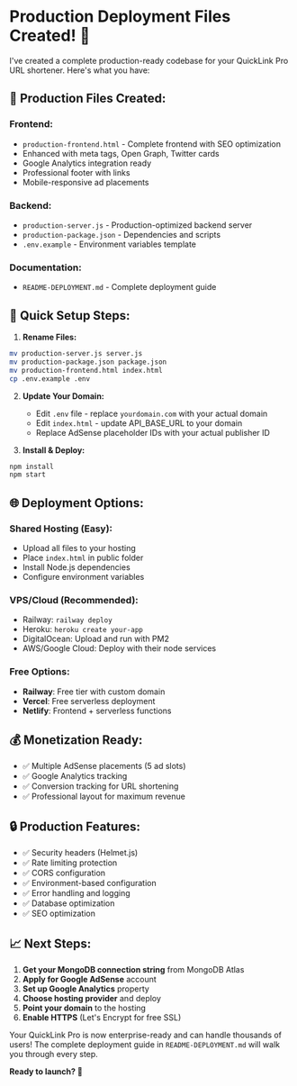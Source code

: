 # Production Deployment Files Created! 🚀

I've created a complete production-ready codebase for your QuickLink Pro URL shortener. Here's what you have:

## 📁 **Production Files Created:**

### **Frontend:**
- `production-frontend.html` - Complete frontend with SEO optimization
- Enhanced with meta tags, Open Graph, Twitter cards
- Google Analytics integration ready
- Professional footer with links
- Mobile-responsive ad placements

### **Backend:**
- `production-server.js` - Production-optimized backend server
- `production-package.json` - Dependencies and scripts
- `.env.example` - Environment variables template

### **Documentation:**
- `README-DEPLOYMENT.md` - Complete deployment guide

## 🔧 **Quick Setup Steps:**

1. **Rename Files:**
```bash
mv production-server.js server.js
mv production-package.json package.json
mv production-frontend.html index.html
cp .env.example .env
```

2. **Update Your Domain:**
   - Edit `.env` file - replace `yourdomain.com` with your actual domain
   - Edit `index.html` - update API_BASE_URL to your domain
   - Replace AdSense placeholder IDs with your actual publisher ID

3. **Install & Deploy:**
```bash
npm install
npm start
```

## 🌐 **Deployment Options:**

### **Shared Hosting (Easy):**
- Upload all files to your hosting
- Place `index.html` in public folder
- Install Node.js dependencies
- Configure environment variables

### **VPS/Cloud (Recommended):**
- Railway: `railway deploy`
- Heroku: `heroku create your-app`
- DigitalOcean: Upload and run with PM2
- AWS/Google Cloud: Deploy with their node services

### **Free Options:**
- **Railway**: Free tier with custom domain
- **Vercel**: Free serverless deployment
- **Netlify**: Frontend + serverless functions

## 💰 **Monetization Ready:**
- ✅ Multiple AdSense placements (5 ad slots)
- ✅ Google Analytics tracking
- ✅ Conversion tracking for URL shortening
- ✅ Professional layout for maximum revenue

## 🔒 **Production Features:**
- ✅ Security headers (Helmet.js)
- ✅ Rate limiting protection
- ✅ CORS configuration
- ✅ Environment-based configuration
- ✅ Error handling and logging
- ✅ Database optimization
- ✅ SEO optimization

## 📈 **Next Steps:**

1. **Get your MongoDB connection string** from MongoDB Atlas
2. **Apply for Google AdSense** account
3. **Set up Google Analytics** property
4. **Choose hosting provider** and deploy
5. **Point your domain** to the hosting
6. **Enable HTTPS** (Let's Encrypt for free SSL)

Your QuickLink Pro is now enterprise-ready and can handle thousands of users! The complete deployment guide in `README-DEPLOYMENT.md` will walk you through every step.

**Ready to launch? 🚀**

